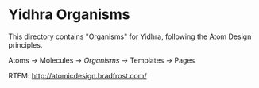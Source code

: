 # Yidhra Organisms

This directory contains "Organisms" for Yidhra, following the Atom Design principles.

Atoms -> Molecules -> *Organisms* -> Templates -> Pages

RTFM: http://atomicdesign.bradfrost.com/
